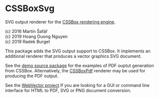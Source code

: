 CSSBoxSvg
=========

SVG output renderer for the [CSSBox rendering engine](http://cssbox.sf.net).

(c) 2016 Martin Šafář\
(c) 2019 Hoang Duong Nguyen\
(c) 2019 Radek Burget

This package adds the SVG output support to CSSBox. It implements an additional renderer
that produces a vector graphics SVG document.

See the [demo source package](https://github.com/radkovo/CSSBoxSvg/tree/master/src/main/java/org/fit/cssbox/svg/demo)
for the examples of PDF ouptut generation from CSSBox. Alternatively, the [CSSBoxPdf](https://github.com/radkovo/CSSBoxPdf) 
renderer may be used for producing the PDF output.

See the [WebVector project](https://github.com/radkovo/WebVector) If you are looking for a GUI or command line interface
for HTML to PDF, SVG or PNG document conversion.
